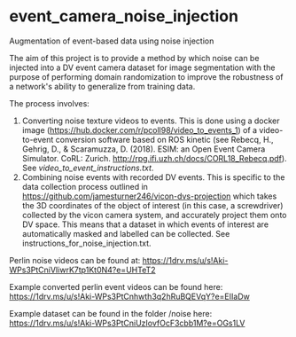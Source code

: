 # event_camera_noise_injection
Augmentation of event-based data using noise injection

The aim of this project is to provide a method by which noise can be injected into a DV event camera dataset for image segmentation with the purpose of performing domain randomization to improve the robustness of a network's ability to generalize from training data.

The process involves:
1. Converting noise texture videos to events. 
This is done using a docker image (https://hub.docker.com/r/pcoll98/video_to_events_1) of a video-to-event conversion software based on ROS kinetic (see Rebecq, H., Gehrig, D., & Scaramuzza, D. (2018). ESIM: an Open Event Camera Simulator. CoRL: Zurich. http://rpg.ifi.uzh.ch/docs/CORL18_Rebecq.pdf). See <em>video_to_event_instructions.txt</em>.
2. Combining noise events with recorded DV events.
This is specific to the data collection process outlined in https://github.com/jamesturner246/vicon-dvs-projection which takes the 3D coordinates of the object of interest (in this case, a screwdriver) collected by the vicon camera system, and accurately project them onto DV space. This means that a dataset in which events of interest are automatically masked and labelled can be collected. See instructions_for_noise_injection.txt.

Perlin noise videos can be found at: https://1drv.ms/u/s!Aki-WPs3PtCniVIiwrK7tp1Kt0N4?e=UHTeT2

Example converted perlin event videos can be found here: https://1drv.ms/u/s!Aki-WPs3PtCnhwth3q2hRuBQEVqY?e=EIIaDw

Example dataset can be found in the folder /noise here: https://1drv.ms/u/s!Aki-WPs3PtCniUzIovfOcF3cbb1M?e=OGs1LV
 
